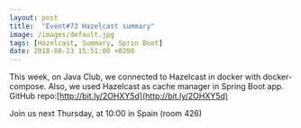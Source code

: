 ```yaml
---
layout: post
title:  "Event#73 Hazelcast summary"
image: /images/default.jpg
tags: [Hazelcast, Summary, Sprin Boot]
date: 2018-08-23 15:51:00 +0200
---
```


This week, on Java Club, we connected to Hazelcast in docker with docker-compose. Also, we used Hazelcast as cache manager in Spring Boot app. GitHub repo:[http://bit.ly/2OHXY5d](http://bit.ly/2OHXY5d)

Join us next Thursday, at 10:00 in Spain (room 426)
